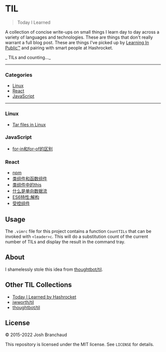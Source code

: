 # TIL

> Today I Learned

A collection of concise write-ups on small things I learn day to day across a
variety of languages and technologies. These are things that don't really
warrant a full blog post. These are things I've picked up by [Learning In
Public™](https://dev.to/jbranchaud/how-i-built-a-learning-machine-45k9) and
pairing with smart people at Hashrocket.

_ TILs and counting..._

---

### Categories


* [Linux](#linux)
* [React](#react)
* [JavaScript](#javascript)

---


### Linux

- [Tar files in Linux](linux/tar-files-in-linux.md)

### JavaScript

- [for-in和for-of的区别](javascript/for-in和for-of的区别.md)

### React

- [npm](react/什么是npm包管理.md)
- [类组件和函数组件](react/类组件和函数组件的区别.md)
- [类组件中的this](react/类组件中的this.md)
- [什么是单向数据流](react/什么是单向数据流.md)
- [ES6特性:解构](react/ES6特性:解构.md)
- [受控组件](react/受控组件.md)





## Usage

The `.vimrc` file for this project contains a function `CountTILs` that can
be invoked with `<leader>c`. This will do a substitution count of the
current number of TILs and display the result in the command tray.

## About

I shamelessly stole this idea from
[thoughtbot/til](https://github.com/thoughtbot/til).

## Other TIL Collections

* [Today I Learned by Hashrocket](https://til.hashrocket.com)
* [jwworth/til](https://github.com/jwworth/til)
* [thoughtbot/til](https://github.com/thoughtbot/til)

## License

&copy; 2015-2022 Josh Branchaud

This repository is licensed under the MIT license. See `LICENSE` for
details.
